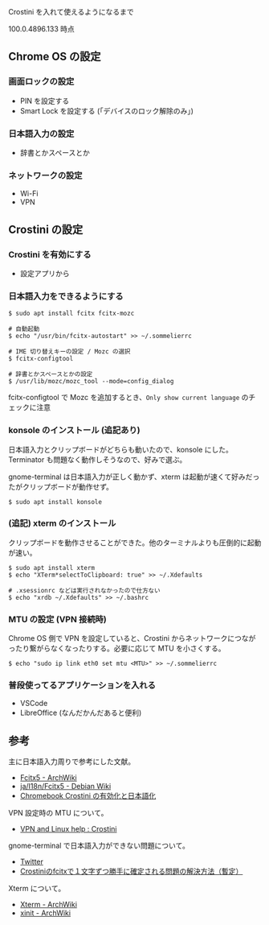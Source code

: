 Crostini を入れて使えるようになるまで

100.0.4896.133 時点

## Chrome OS の設定

### 画面ロックの設定

- PIN を設定する
- Smart Lock を設定する (「デバイスのロック解除のみ」)

### 日本語入力の設定

- 辞書とかスペースとか

### ネットワークの設定

- Wi-Fi
- VPN

## Crostini の設定

### Crostini を有効にする

- 設定アプリから

### 日本語入力をできるようにする

```
$ sudo apt install fcitx fcitx-mozc

# 自動起動
$ echo "/usr/bin/fcitx-autostart" >> ~/.sommelierrc

# IME 切り替えキーの設定 / Mozc の選択
$ fcitx-configtool

# 辞書とかスペースとかの設定
$ /usr/lib/mozc/mozc_tool --mode=config_dialog
```

fcitx-configtool で Mozc を追加するとき、`Only show current language` のチェックに注意


### konsole のインストール (追記あり)

日本語入力とクリップボードがどちらも動いたので、konsole にした。Terminator も問題なく動作しそうなので、好みで選ぶ。

gnome-terminal は日本語入力が正しく動かず、xterm は起動が速くて好みだったがクリップボードが動作せず。

```
$ sudo apt install konsole
```

### (追記) xterm のインストール

クリップボードを動作させることができた。他のターミナルよりも圧倒的に起動が速い。

```
$ sudo apt install xterm
$ echo "XTerm*selectToClipboard: true" >> ~/.Xdefaults

# .xsessionrc などは実行されなかったので仕方ない
$ echo "xrdb ~/.Xdefaults" >> ~/.bashrc
```

### MTU の設定 (VPN 接続時)

Chrome OS 側で VPN を設定していると、Crostini からネットワークにつながったり繋がらなくなったりする。必要に応じて MTU を小さくする。

```
$ echo "sudo ip link eth0 set mtu <MTU>" >> ~/.sommelierrc
```

### 普段使ってるアプリケーションを入れる

- VSCode
- LibreOffice (なんだかんだあると便利)

## 参考

主に日本語入力周りで参考にした文献。

- [Fcitx5 - ArchWiki](https://wiki.archlinux.jp/index.php/Fcitx5)
- [ja/I18n/Fcitx5 - Debian Wiki](https://wiki.debian.org/ja/I18n/Fcitx5)
- [Chromebook Crostini の有効化と日本語化](https://zenn.dev/igac/articles/84d1f377bcd9d698ee8d)

VPN 設定時の MTU について。

- [VPN and Linux help : Crostini](https://www.reddit.com/r/Crostini/comments/rajbas/vpn_and_linux_help/)

gnome-terminal で日本語入力ができない問題について。

- [Twitter](https://twitter.com/tricken/status/1204380733776596998)
- [Crostiniのfcitxで１文字ずつ勝手に確定される問題の解決方法（暫定）](https://qiita.com/niwashi/items/dc325c44dcc538245cc4)

Xterm について。

- [Xterm - ArchWiki](https://wiki.archlinux.jp/index.php/Xterm)
- [xinit - ArchWiki](https://wiki.archlinux.jp/index.php/Xinit)

